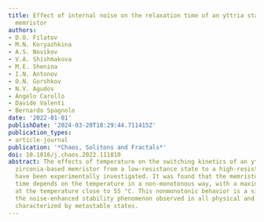 ```yaml
---
title: Effect of internal noise on the relaxation time of an yttria stabilized zirconia-based
  memristor
authors:
- D.O. Filatov
- M.N. Koryazhkina
- A.S. Novikov
- V.A. Shishmakova
- M.E. Shenina
- I.N. Antonov
- O.N. Gorshkov
- N.V. Agudov
- Angelo Carollo
- Davide Valenti
- Bernardo Spagnolo
date: '2022-01-01'
publishDate: '2024-03-20T18:29:44.711415Z'
publication_types:
- article-journal
publication: '*Chaos, Solitons and Fractals*'
doi: 10.1016/j.chaos.2022.111810
abstract: The effects of temperature on the switching kinetics of an yttrium-stabilized
  zirconia-based memristor from a low-resistance state to a high-resistance state
  have been experimentally investigated. It was found that the memristor relaxation
  time depends on the temperature in a non-monotonous way, with a maximum observed
  at the temperature close to 55 °C. This nonmonotonic behavior is a signature of
  the noise-enhanced stability phenomenon observed in all physical and complex systems
  characterized by metastable states.
---
```

